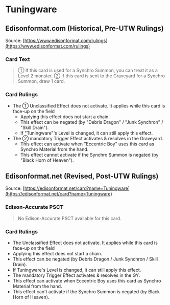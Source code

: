 # Tuningware

## Edisonformat.com (Historical, Pre-UTW Rulings)

Source: [https://www.edisonformat.com/rulings](https://www.edisonformat.com/rulings)

### Card Text

> ① If this card is used for a Synchro Summon, you can treat it as a Level 2 monster. ② If this card is sent to the Graveyard for a Synchro Summon, draw 1 card.

### Card Rulings

*   The ① Unclassified Effect does not activate. It applies while this card is face-up on the field
    *   Applying this effect does not start a chain.
    *   This effect can be negated (by "Debris Dragon" / "Junk Synchron" / "Skill Drain").
    *   If "Tuningware"'s Level is changed, it can still apply this effect.
*   The ② mandatory Trigger Effect activates & resolves in the Graveyard.
    *   This effect can activate when "Eccentric Boy" uses this card as Synchro Material from the hand.
    *   This effect cannot activate if the Synchro Summon is negated (by "Black Horn of Heaven").

## Edisonformat.net (Revised, Post-UTW Rulings)

Source: [https://edisonformat.net/card?name=Tuningware](https://edisonformat.net/card?name=Tuningware)

### Edison-Accurate PSCT

> No Edison-Accurate PSCT available for this card.

### Card Rulings

*   The Unclassified Effect does not activate. It applies while this card is face-up on the field
*   Applying this effect does not start a chain.
*   This effect can be negated (by Debris Dragon / Junk Synchron / Skill Drain).
*   If Tuningware's Level is changed, it can still apply this effect.
*   The mandatory Trigger Effect activates & resolves in the GY.
*   This effect can activate when Eccentric Boy uses this card as Synchro Material from the hand.
*   This effect can't activate if the Synchro Summon is negated (by Black Horn of Heaven).
            